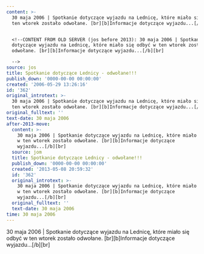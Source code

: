 ```yaml
---
content: >-
  30 maja 2006 | Spotkanie dotyczące wyjazdu na Lednicę, które miało się odbyć w
  ten wtorek zostało odwołane. [br][b]Informacje dotyczące wyjazdu...[/b][br]


  <!--CONTENT FROM OLD SERVER (jos before 2013): 30 maja 2006 | Spotkanie
  dotyczące wyjazdu na Lednicę, które miało się odbyć w ten wtorek zostało
  odwołane. [br][b]Informacje dotyczące wyjazdu...[/b][br]

  -->
source: jos
title: Spotkanie dotyczące Lednicy - odwołane!!!
publish_down: '0000-00-00 00:00:00'
created: '2006-05-29 13:26:16'
id: '362'
original_introtext: >-
  30 maja 2006 | Spotkanie dotyczące wyjazdu na Lednicę, które miało się odbyć w
  ten wtorek zostało odwołane. [br][b]Informacje dotyczące wyjazdu...[/b][br]
original_fulltext: ''
text-date: 30 maja 2006
after-2013-move:
  content: >-
    30 maja 2006 | Spotkanie dotyczące wyjazdu na Lednicę, które miało się odbyć
    w ten wtorek zostało odwołane. [br][b]Informacje dotyczące
    wyjazdu...[/b][br]
  source: jom
  title: Spotkanie dotyczące Lednicy - odwołane!!!
  publish_down: '0000-00-00 00:00:00'
  created: '2013-05-08 20:59:32'
  id: '362'
  original_introtext: >-
    30 maja 2006 | Spotkanie dotyczące wyjazdu na Lednicę, które miało się odbyć
    w ten wtorek zostało odwołane. [br][b]Informacje dotyczące
    wyjazdu...[/b][br]
  original_fulltext: ''
  text-date: 30 maja 2006
time: 30 maja 2006
---
```

30 maja 2006 | Spotkanie dotyczące wyjazdu na Lednicę, które miało się odbyć w ten wtorek zostało odwołane. [br][b]Informacje dotyczące wyjazdu...[/b][br]

<!--CONTENT FROM OLD SERVER (jos before 2013): 30 maja 2006 | Spotkanie dotyczące wyjazdu na Lednicę, które miało się odbyć w ten wtorek zostało odwołane. [br][b]Informacje dotyczące wyjazdu...[/b][br]
-->

<!--{{json:{"created_date":"2006-05-29 13:26:16","publish_down":"0000-00-00 00:00:00","id":"362"}}}-->